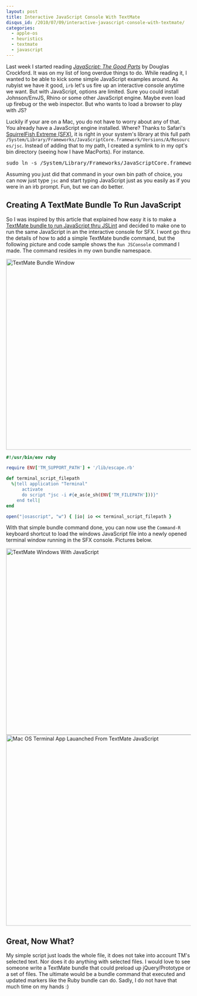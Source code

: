 ```yaml
--- 
layout: post
title: Interactive JavaScript Console With TextMate
disqus_id: /2010/07/09/interactive-javascript-console-with-textmate/
categories: 
  - apple-os
  - heuristics
  - textmate
  - javascript
---
```



<p>
  Last week I started reading <a href="http://oreilly.com/catalog/9780596517748"><em>JavaScript: The Good Parts</em></a> by Douglas Crockford. It was on my list of long overdue things to do. While reading it, I wanted to be able to kick some simple JavaScript examples around. As rubyist we have it good, <code>irb</code> let's us fire up an interactive console anytime we want. But with JavaScript, options are limited. Sure you could install Johnson/EnvJS, Rhino or some other JavaScript engine. Maybe even load up firebug or the web inspector. But who wants to load a browser to play with JS?
</p>

<p>
  Luckily if your are on a Mac, you do not have to worry about any of that. You already have a JavaScript engine installed. Where? Thanks to Safari's <a href="http://webkit.org/blog/214/introducing-squirrelfish-extreme/">SquirrelFish Extreme (SFX)</a>, it is right in your system's library at this full path <code>/System/Library/Frameworks/JavaScriptCore.framework/Versions/A/Resources/jsc</code>. Instead of adding that to my path, I created a symlink to in my opt's bin directory (seeing how I have MacPorts). For instance.
</p>

<pre class="command">
sudo ln -s /System/Library/Frameworks/JavaScriptCore.framework/Versions/A/Resources/jsc /opt/local/bin
</pre>

<p>
  Assuming you just did that command in your own bin path of choice, you can now just type <code>jsc</code> and start typing JavaScript just as you easily as if you were in an irb prompt. Fun, but we can do better.
</p>


<h2>Creating A TextMate Bundle To Run JavaScript</h2>

<p>
  So I was inspired by this article that explained how easy it is to make a <a href="http://www.phpied.com/jslint-on-mac-textmate/">TextMate bundle to run JavaScript thru JSLint</a> and decided to make one to run the same JavaScript in an the interactive console for SFX. I wont go thru the details of how to add a simple TextMate bundle command, but the following picture and code sample shows the <code>Run JSConsole</code> command I made. The command resides in my own bundle namespace.
</p>

<div class="center">
  <img src="/assets/jsc_tmbundle.gif" alt="TextMate Bundle Window" width="520" class="shadow" />
</div>

~~~ruby
#!/usr/bin/env ruby

require ENV['TM_SUPPORT_PATH'] + '/lib/escape.rb'

def terminal_script_filepath
  %|tell application "Terminal"
      activate
      do script "jsc -i #{e_as(e_sh(ENV['TM_FILEPATH']))}"
    end tell|
end

open("|osascript", "w") { |io| io << terminal_script_filepath }
~~~

<p>
  With that simple bundle command done, you can now use the <code>Command-R</code> keyboard shortcut to load the windows JavaScript file into a newly opened terminal window running in the SFX console. Pictures below.
</p>

<div class="center">
  <img src="/assets/jsc_textmate.gif" alt="TextMate Windows With JavaScript" width="508" class="shadow" />
</div>

<div class="center">
  <img src="/assets/jsc_terminal.gif" alt="Mac OS Terminal App Lauanched From TextMate JavaScript" width="520" class="shadow" />
</div>


<h2>Great, Now What?</h2>

<p>
  My simple script just loads the whole file, it does not take into account TM's selected text. Nor does it do anything with selected files. I would love to see someone write a TextMate bundle that could preload up jQuery/Prototype or a set of files. The ultimate would be a bundle command that executed and updated markers like the Ruby bundle can do. Sadly, I do not have that much time on my hands :)
</p>



